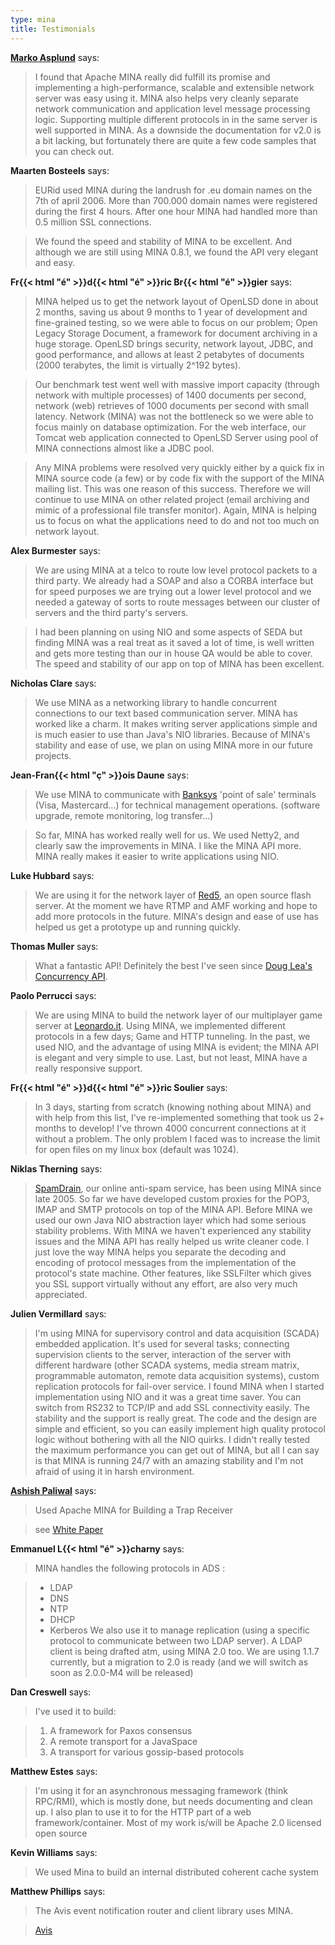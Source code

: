 ```yaml
---
type: mina
title: Testimonials
---
```


[__Marko Asplund__](http://practicingtechie.wordpress.com/2012/08/06/asynchronous-event-driven-servers-with-apache-mina/) says:

> I found that Apache MINA really did fulfill its promise and implementing a high-performance, scalable and extensible network server was easy using it. MINA also helps very cleanly separate network communication and application level message processing logic. Supporting multiple different protocols in in the same server is well supported in MINA. As a downside the documentation for v2.0 is a bit lacking, but fortunately there are quite a few code samples that you can check out.

__Maarten Bosteels__ says:

> EURid used MINA during the landrush for .eu domain names on the 7th of april 2006. More than 700.000 domain names were registered during the first 4 hours. After one hour MINA had handled more than 0.5 million SSL connections.

> We found the speed and stability of MINA to be excellent. And although we are still using MINA 0.8.1, we found the API very elegant and easy.

__Fr{{< html "&eacute;" >}}d{{< html "&eacute;" >}}ric Br{{< html "&eacute;" >}}gier__ says:

> MINA helped us to get the network layout of OpenLSD done in about 2 months, saving us about 9 months to 1 year of development and fine-grained testing, so we were able to focus on our problem; Open Legacy Storage Document, a framework for document archiving in a huge storage. OpenLSD brings security, network layout, JDBC, and good performance, and allows at least 2 petabytes of documents (2000 terabytes, the limit is virtually 2^192 bytes).

> Our benchmark test went well with massive import capacity (through network with multiple processes) of 1400 documents per second, network (web) retrieves of 1000 documents per second with small latency. Network (MINA) was not the bottleneck so we were able to focus mainly on database optimization. For the web interface, our Tomcat web application connected to OpenLSD Server using pool of MINA connections almost like a JDBC pool.

> Any MINA problems were resolved very quickly either by a quick fix in MINA source code (a few) or by code fix with the support of the MINA mailing list. This was one reason of this success. Therefore we will continue to use MINA on other related project (email archiving and mimic of a professional file transfer monitor). Again, MINA is helping us to
focus on what the applications need to do and not too much on network layout.

__Alex Burmester__ says:

> We are using MINA at a telco to route low level protocol packets to a third party. We already had a SOAP and also a CORBA interface but for speed purposes we are trying out a lower level protocol and we needed a gateway of sorts to route messages between our cluster of servers and the third party's servers.

> I had been planning on using NIO and some aspects of SEDA but finding MINA was a real treat as it saved a lot of time, is well written and gets more testing than our in house QA would be able to cover. The speed and stability of our app on top of MINA has been excellent.

__Nicholas Clare__ says:

> We use MINA as a networking library to handle concurrent connections to our text based communication server. MINA has worked like a charm. It makes writing server applications simple and is much easier to use than Java's NIO libraries. Because of MINA's stability and ease of use, we plan on using MINA more in our future projects.

__Jean-Fran{{< html "&ccedil;" >}}ois Daune__ says:

> We use MINA to communicate with [Banksys](http://www.banksys.com/) 'point of sale' terminals (Visa, Mastercard...) for technical management operations. (software upgrade, remote monitoring, log transfer...)

> So far, MINA has worked really well for us. We used Netty2, and clearly saw the improvements in MINA. I like the MINA API more. MINA really makes it easier to write applications using NIO.

__Luke Hubbard__ says:

> We are using it for the network layer of [Red5](http://www.osflash.org/red5), an open source flash server. At the moment we have RTMP and AMF working and hope to add more protocols in the future. MINA's design and ease of use has helped us get a prototype up and running quickly.

__Thomas Muller__ says:

> What a fantastic API! Definitely the best I've seen since [Doug Lea's Concurrency API](http://gee.cs.oswego.edu/dl/classes/EDU/oswego/cs/dl/util/concurrent/intro.html).

__Paolo Perrucci__ says:

> We are using MINA to build the network layer of our multiplayer game server at [Leonardo.it](http://ludonet.leonardo.it/). Using MINA, we implemented different protocols in a few days; Game and HTTP tunneling. In the past, we used NIO, and the advantage of using MINA is evident; the MINA API is elegant and very simple to use. Last, but not least, MINA have a really responsive support.

__Fr{{< html "&eacute;" >}}d{{< html "&eacute;" >}}ric Soulier__ says:

> In 3 days, starting from scratch (knowing nothing about MINA) and with help from this list, I've re-implemented something that took us 2+ months to develop! I've thrown 4000 concurrent connections at it without a problem. The only problem I faced was to increase the limit for open files on my linux box (default was 1024).

__Niklas Therning__ says:

> [SpamDrain](http://www.spamdrain.net/), our online anti-spam service, has been using MINA since late 2005. So far we have developed custom proxies for the POP3, IMAP and SMTP protocols on top of the MINA API. Before MINA we used our own Java NIO abstraction layer which had some serious stability problems. With MINA we haven't experienced any stability issues and the MINA API has really helped us write cleaner code. I just love the way MINA helps you separate the decoding and encoding of protocol messages from the implementation of the protocol's state machine. Other features, like SSLFilter which gives you SSL support virtually without any effort, are also very much appreciated.

__Julien Vermillard__ says:

> I'm using MINA for supervisory control and data acquisition (SCADA) embedded application. It's used for several tasks; connecting supervision clients to the server, interaction of the server with different hardware (other SCADA systems, media stream matrix, programmable automaton, remote data acquisition systems), custom replication protocols for fail-over service. I found MINA when I started implementation using NIO and it was a great time saver. You can switch from RS232 to TCP/IP and add SSL connectivity easily. The stability and the support is really great. The code and the design are simple and efficient, so you can easily implement high quality protocol logic without bothering with all the NIO quirks. I didn't really tested the maximum performance you can get out of MINA, but all I can say is that MINA is running 24/7 with an amazing stability and I'm not afraid of using it in harsh environment.

[__Ashish Paliwal__](http://www.ashishpaliwal.com/blog) says:

> Used Apache MINA for Building a Trap Receiver

> see [White Paper](http://www.hsc.com/HSFiles/Wpos/WhitePaper_Trap_Receiver_using_Apache_MINA.pdf)

__Emmanuel L{{< html "&eacute;" >}}charny__ says:

> MINA handles the following protocols in ADS :

> * LDAP
> * DNS
> * NTP
> * DHCP
> * Kerberos
> We also use it to manage replication (using a specific protocol to communicate between two LDAP server). A LDAP client is being drafted atm, using MINA 2.0 too.
> We are using 1.1.7 currently, but a migration to 2.0 is ready (and we will switch as soon as 2.0.0-M4 will be released)

__Dan Creswell__ says:

> I've used it to build:

> 1. A framework for Paxos consensus
> 2. A remote transport for a JavaSpace
> 3. A transport for various gossip-based protocols

__Matthew Estes__ says:

> I'm using it for an asynchronous messaging framework (think RPC/RMI), which
> is mostly done, but needs documenting and clean up. I also plan to use it
> to for the HTTP part of a web framework/container. Most of my work is/will
> be Apache 2.0 licensed open source

__Kevin Williams__ says:

> We used Mina to build an internal distributed coherent cache system

__Matthew Phillips__ says:

> The Avis event notification router and client library uses MINA.

> [Avis](http://avis.sourceforge.net/)

